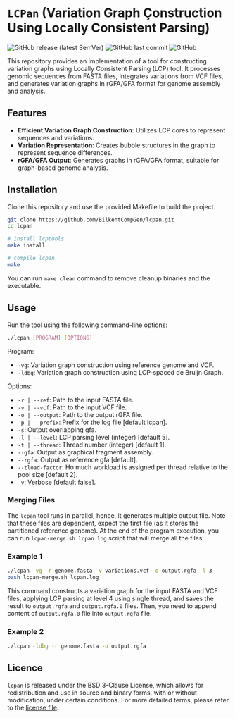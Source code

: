 # `LCPan` (Variation Graph Çonstruction Using Locally Consistent Parsing)  
![GitHub release (latest SemVer)](https://img.shields.io/github/v/release/BilkentCompGen/lcpan)
![GitHub last commit](https://img.shields.io/github/last-commit/BilkentCompGen/lcpan)
![GitHub](https://img.shields.io/github/license/BilkentCompGen/lcpan)

This repository provides an implementation of a tool for constructing variation graphs using Locally Consistent Parsing (LCP) tool. It processes genomic sequences from FASTA files, integrates variations from VCF files, and generates variation graphs in rGFA/GFA format for genome assembly and analysis.

## Features

- **Efficient Variation Graph Construction**: Utilizes LCP cores to represent sequences and variations.
- **Variation Representation**: Creates bubble structures in the graph to represent sequence differences.
- **rGFA/GFA Output**: Generates graphs in rGFA/GFA format, suitable for graph-based genome analysis.

## Installation

Clone this repository and use the provided Makefile to build the project.  

```sh
git clone https://github.com/BilkentCompGen/lcpan.git
cd lcpan

# install lcptools
make install

# compile lcpan
make
```

You can run `make clean` command to remove cleanup binaries and the executable.

## Usage

Run the tool using the following command-line options:

```sh
./lcpan [PROGRAM] [OPTIONS]
```

Program:
- `-vg`: Variation graph construction using reference genome and VCF.
- `-ldbg`: Variation graph construction using LCP-spaced de Bruijn Graph.

Options:

- `-r | --ref`: Path to the input FASTA file.
- `-v | --vcf`: Path to the input VCF file.
- `-o | --output`: Path to the output rGFA file.
- `-p | --prefix`: Prefix for the log file [default lcpan].
- `-s`: Output overlapping gfa.
- `-l | --level`: LCP parsing level (integer) [default 5].
- `-t | --thread`: Thread number (integer) [default 1].
- `--gfa`: Output as graphical fragment assembly.
- `--rgfa`: Output as reference gfa [default].
- `--tload-factor`: Ho much workload is assigned per thread relative to the pool size [default 2].
- `-v`: Verbose [default false].

### Merging Files

The `lcpan` tool runs in parallel, hence, it generates multiple output file. Note that these files are dependent, expect the first file (as it stores the partitioned reference genome). At the end of the program execution, you can run `lcpan-merge.sh lcpan.log` script that will merge all the files.

### Example 1

```sh
./lcpan -vg -r genome.fasta -v variations.vcf -o output.rgfa -l 3
bash lcpan-merge.sh lcpan.log
```

This command constructs a variation graph for the input FASTA and VCF files, applying LCP parsing at level 4 using single thread, and saves the result to `output.rgfa` and `output.rgfa.0` files. Then, you need to append content of `output.rgfa.0` file into `output.rgfa` file.

### Example 2

```sh
./lcpan -ldbg -r genome.fasta -o output.rgfa
```

## Licence

`lcpan` is released under the BSD 3-Clause License, which allows for redistribution and use in source and binary forms, with or without modification, under certain conditions. For more detailed terms, please refer to the [license file](https://github.com/BilkentCompGen/lcpan/blob/main/LICENSE).